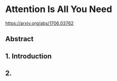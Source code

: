 # Attention Is All You Need
https://arxiv.org/abs/1706.03762

## Abstract

## 1. Introduction

## 2. 
